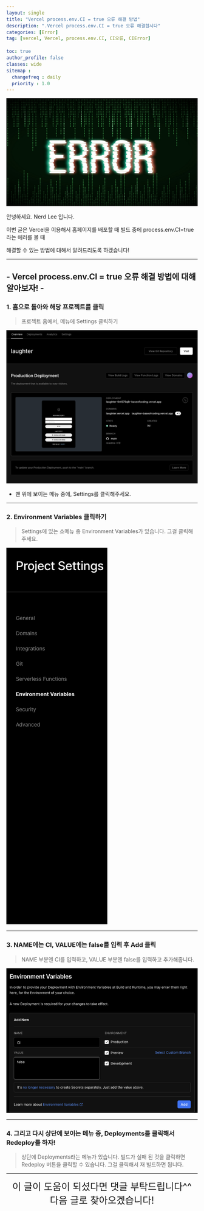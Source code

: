 ```yaml
---
layout: single
title: "Vercel process.env.CI = true 오류 해결 방법"
description: ".Vercel process.env.CI = true 오류 해결합시다"
categories: [Error]
tag: [vercel, Vercel, process.env.CI, CI오류, CIError]

toc: true
author_profile: false
classes: wide
sitemap :
  changefreq : daily
  priority : 1.0
---
```


![](/assets/img/etc/error.png)

안녕하세요. Nerd Lee 입니다.

이번 글은 Vercel을 이용해서 홈페이지를 배포할 때 빌드 중에 process.env.CI=true 라는 에러를 볼 때

해결할 수 있는 방법에 대해서 알려드리도록 하겠습니다!

---

## - Vercel process.env.CI = true 오류 해결 방법에 대해 알아보자! -

### 1. 홈으로 돌아와 해당 프로젝트를 클릭

> 프로젝트 홈에서, 메뉴에 Settings 클릭하기

![](/images/2022-03-09-0002/%EC%8A%A4%ED%81%AC%EB%A6%B0%EC%83%B7%202022-03-09%20%EC%98%A4%ED%9B%84%201.58.50.png)

- 맨 위에 보이는 메뉴 중에, Settings를 클릭해주세요.

---

### 2. Environment Variables 클릭하기

> Settings에 있는 소메뉴 중 Environment Variables가 있습니다. 그걸 클릭해주세요.

<img src="/images/2022-03-09-0002/%EC%8A%A4%ED%81%AC%EB%A6%B0%EC%83%B7%202022-03-09%20%EC%98%A4%ED%9B%84%202.02.12.png">

---

### 3. NAME에는 CI, VALUE에는 false를 입력 후 Add 클릭

> NAME 부분엔 CI를 입력하고, VALUE 부분엔 false를 입력하고 추가해줍니다.

![](/images/2022-03-09-0002/%EC%8A%A4%ED%81%AC%EB%A6%B0%EC%83%B7%202022-03-09%20%EC%98%A4%ED%9B%84%202.04.21.png)

---

### 4. 그리고 다시 상단에 보이는 메뉴 중, Deployments를 클릭해서 Redeploy를 하자!

> 상단에 Deployments라는 메뉴가 있습니다. 빌드가 실패 된 것을 클릭하면
> <br>Redeploy 버튼을 클릭할 수 있습니다. 그걸 클릭해서 재 빌드하면 됩니다.

---

<div style="font-size:25px; text-align:center">
이 글이 도움이 되셨다면 댓글 부탁드립니다^^<br>
다음 글로 찾아오겠습니다!
</div>
